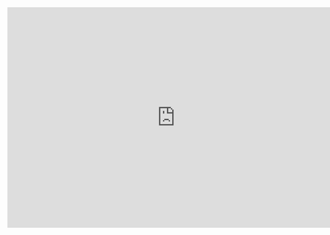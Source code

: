 

<iframe width="760" height="500" src="https://medium.com/@sri.adya_45633/vehicle-localization-using-a-particle-filter-c0a242c388a4?sk=84342577e2ad27b377a6e392529e3b6a" frameborder="0" allow="autoplay; encrypted-media" allowfullscreen></iframe>
